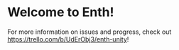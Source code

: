 # Welcome to Enth!

For more information on issues and progress, check out https://trello.com/b/UdErObj3/enth-unity!
